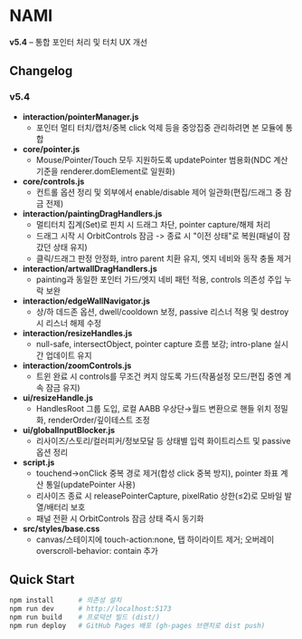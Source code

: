 # NAMI

**v5.4** – 통합 포인터 처리 및 터치 UX 개선

## Changelog

### v5.4
- **interaction/pointerManager.js**
  - 포인터 멀티 터치/캡처/중복 click 억제 등을 중앙집중 관리하려면 본 모듈에 통합
- **core/pointer.js**
  - Mouse/Pointer/Touch 모두 지원하도록 updatePointer 범용화(NDC 계산 기준을 renderer.domElement로 일원화)
- **core/controls.js**
  - 컨트롤 옵션 정리 및 외부에서 enable/disable 제어 일관화(편집/드래그 중 잠금 전제)
- **interaction/paintingDragHandlers.js**
  - 멀티터치 집계(Set)로 핀치 시 드래그 차단, pointer capture/해제 처리
  - 드래그 시작 시 OrbitControls 잠금 -> 종료 시 "이전 상태"로 복원(패널이 잠갔던 상태 유지)
  - 클릭/드래그 판정 안정화, intro parent 치환 유지, 엣지 네비와 동작 충돌 제거
- **interaction/artwallDragHandlers.js**
  - painting과 동일한 포인터 가드/엣지 네비 패턴 적용, controls 의존성 주입 누락 보완
- **interaction/edgeWallNavigator.js**
  - 상/하 데드존 옵션, dwell/cooldown 보정, passive 리스너 적용 및 destroy 시 리스너 해제 수정
- **interaction/resizeHandles.js**
  - null-safe, intersectObject, pointer capture 흐름 보강; intro-plane 실시간 업데이트 유지
- **interaction/zoomControls.js**
  - 트윈 완료 시 controls를 무조건 켜지 않도록 가드(작품설정 모드/편집 중엔 계속 잠금 유지)
- **ui/resizeHandle.js**
  - HandlesRoot 그룹 도입, 로컬 AABB 우상단→월드 변환으로 핸들 위치 정밀화, renderOrder/깊이테스트 조정
- **ui/globalInputBlocker.js**
  - 리사이즈/스토리/컬러피커/정보모달 등 상태별 입력 화이트리스트 및 passive 옵션 정리
- **script.js**
  - touchend→onClick 중복 경로 제거(합성 click 중복 방지), pointer 좌표 계산 통일(updatePointer 사용)
  - 리사이즈 종료 시 releasePointerCapture, pixelRatio 상한(≤2)로 모바일 발열/배터리 보호
  - 패널 전환 시 OrbitControls 잠금 상태 즉시 동기화
- **src/styles/base.css**
  - canvas/스테이지에 touch-action:none, 탭 하이라이트 제거; 오버레이 overscroll-behavior: contain 추가

## Quick Start

```bash
npm install      # 의존성 설치
npm run dev      # http://localhost:5173
npm run build    # 프로덕션 빌드 (dist/)
npm run deploy   # GitHub Pages 배포 (gh-pages 브랜치로 dist push)